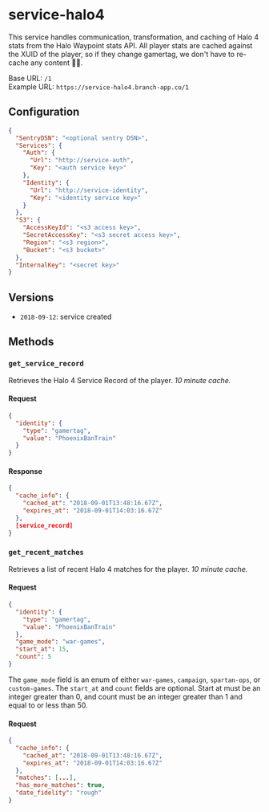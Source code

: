 # service-halo4

This service handles communication, transformation, and caching of Halo 4 stats from the Halo Waypoint stats API. All player stats are cached against the XUID of the player, so if they change gamertag, we don't have to re-cache any content 🤷🏻‍.

Base URL: `/1`  
Example URL: `https://service-halo4.branch-app.co/1`

## Configuration

``` json
{
  "SentryDSN": "<optional sentry DSN>",
  "Services": {
    "Auth": {
      "Url": "http://service-auth",
      "Key": "<auth service key>"
    },
    "Identity": {
      "Url": "http://service-identity",
      "Key": "<identity service key>"
    }
  },
  "S3": {
    "AccessKeyId": "<s3 access key>",
    "SecretAccessKey": "<s3 secret access key>",
    "Region": "<s3 region>",
    "Bucket": "<s3 bucket>"
  },
  "InternalKey": "<secret key>"
}
```

## Versions

- `2018-09-12`: service created

## Methods

### `get_service_record`

Retrieves the Halo 4 Service Record of the player. *10 minute cache.*

#### Request
```json
{
  "identity": {
    "type": "gamertag",
    "value": "PhoenixBanTrain"
  }
}
```

#### Response
```json
{
  "cache_info": {
    "cached_at": "2018-09-01T13:48:16.67Z",
    "expires_at": "2018-09-01T14:03:16.67Z"
  },
  [service_record]
}
```

### `get_recent_matches`

Retrieves a list of recent Halo 4 matches for the player. *10 minute cache.*

#### Request
```json
{
  "identity": {
    "type": "gamertag",
    "value": "PhoenixBanTrain"
  },
  "game_mode": "war-games",
  "start_at": 15,
  "count": 5
}
```

The `game_mode` field is an enum of either `war-games`, `campaign`, `spartan-ops`, or `custom-games`. The `start_at` and `count` fields are optional. Start at must be an integer greater than 0, and count must be an integer greater than 1 and equal to or less than 50.

#### Request
```json
{
  "cache_info": {
    "cached_at": "2018-09-01T13:48:16.67Z",
    "expires_at": "2018-09-01T14:03:16.67Z"
  },
  "matches": [...],
  "has_more_matches": true,
  "date_fidelity": "rough"
}
```
